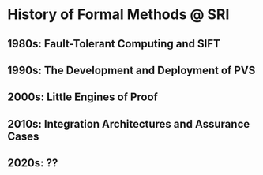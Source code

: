 # History of Formal Methods @ SRI

## 1980s: Fault-Tolerant Computing and SIFT
## 1990s: The Development and Deployment of PVS
## 2000s: Little Engines of Proof
## 2010s: Integration Architectures and Assurance Cases
## 2020s: ??